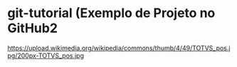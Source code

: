 # git-tutorial (Exemplo de Projeto no GitHub2

https://upload.wikimedia.org/wikipedia/commons/thumb/4/49/TOTVS_pos.jpg/200px-TOTVS_pos.jpg

